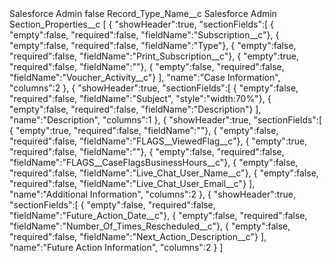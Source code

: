 <?xml version="1.0" encoding="UTF-8"?>
<CustomMetadata xmlns="http://soap.sforce.com/2006/04/metadata" xmlns:xsi="http://www.w3.org/2001/XMLSchema-instance" xmlns:xsd="http://www.w3.org/2001/XMLSchema">
    <label>Salesforce Admin</label>
    <protected>false</protected>
    <values>
        <field>Record_Type_Name__c</field>
        <value xsi:type="xsd:string">Salesforce Admin</value>
    </values>
    <values>
        <field>Section_Properties__c</field>
        <value xsi:type="xsd:string">[  
   {  
      &quot;showHeader&quot;:true,
      &quot;sectionFields&quot;:[  
         { &quot;empty&quot;:false, &quot;required&quot;:false, &quot;fieldName&quot;:&quot;Subscription__c&quot;},
         { &quot;empty&quot;:false, &quot;required&quot;:false, &quot;fieldName&quot;:&quot;Type&quot;},
         { &quot;empty&quot;:false, &quot;required&quot;:false, &quot;fieldName&quot;:&quot;Print_Subscription__c&quot;},
         { &quot;empty&quot;:true, &quot;required&quot;:false, &quot;fieldName&quot;:&quot;&quot;},
         { &quot;empty&quot;:false, &quot;required&quot;:false, &quot;fieldName&quot;:&quot;Voucher_Activity__c&quot;}
      ],
      &quot;name&quot;:&quot;Case Information&quot;,
      &quot;columns&quot;:2
   },
   {  
      &quot;showHeader&quot;:true,
      &quot;sectionFields&quot;:[  
         { &quot;empty&quot;:false, &quot;required&quot;:false, &quot;fieldName&quot;:&quot;Subject&quot;, &quot;style&quot;:&quot;width:70%&quot;},
         { &quot;empty&quot;:false, &quot;required&quot;:false, &quot;fieldName&quot;:&quot;Description&quot;}
      ],
      &quot;name&quot;:&quot;Description&quot;,
      &quot;columns&quot;:1
   },
   {  
      &quot;showHeader&quot;:true,
      &quot;sectionFields&quot;:[  
         { &quot;empty&quot;:true, &quot;required&quot;:false, &quot;fieldName&quot;:&quot;&quot;},
         { &quot;empty&quot;:false, &quot;required&quot;:false, &quot;fieldName&quot;:&quot;FLAGS__ViewedFlag__c&quot;},
         { &quot;empty&quot;:true, &quot;required&quot;:false, &quot;fieldName&quot;:&quot;&quot;},
         { &quot;empty&quot;:false, &quot;required&quot;:false, &quot;fieldName&quot;:&quot;FLAGS__CaseFlagsBusinessHours__c&quot;},
         { &quot;empty&quot;:false, &quot;required&quot;:false, &quot;fieldName&quot;:&quot;Live_Chat_User_Name__c&quot;},
         { &quot;empty&quot;:false, &quot;required&quot;:false, &quot;fieldName&quot;:&quot;Live_Chat_User_Email__c&quot;}
      ],
      &quot;name&quot;:&quot;Additional Information&quot;,
      &quot;columns&quot;:2
   },
   {  
      &quot;showHeader&quot;:true,
      &quot;sectionFields&quot;:[  
         { &quot;empty&quot;:false, &quot;required&quot;:false, &quot;fieldName&quot;:&quot;Future_Action_Date__c&quot;},
         { &quot;empty&quot;:false, &quot;required&quot;:false, &quot;fieldName&quot;:&quot;Number_Of_Times_Rescheduled__c&quot;},
         { &quot;empty&quot;:false, &quot;required&quot;:false, &quot;fieldName&quot;:&quot;Next_Action_Description__c&quot;}
      ],
      &quot;name&quot;:&quot;Future Action Information&quot;,
      &quot;columns&quot;:2
   }
]</value>
    </values>
</CustomMetadata>

